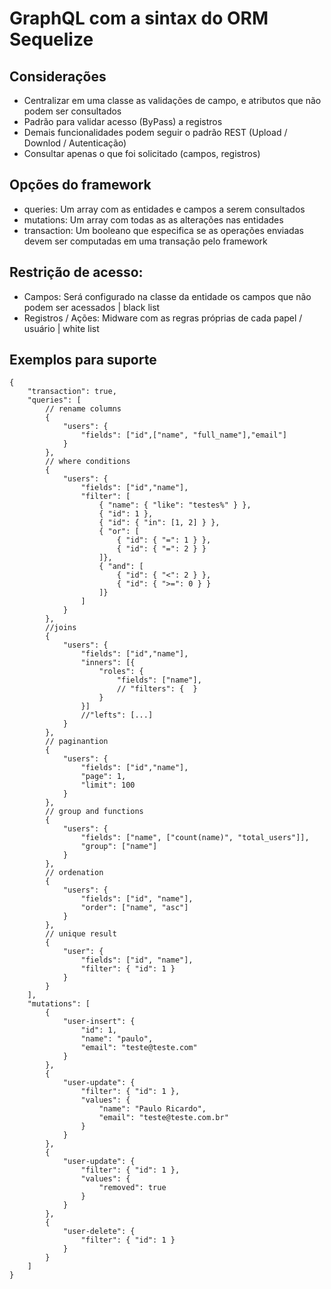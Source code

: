 # GraphQL com a sintax do ORM Sequelize
## Considerações
  - Centralizar em uma classe as validações de campo, e atributos que não podem ser consultados
  - Padrão para validar acesso (ByPass) a registros
  - Demais funcionalidades podem seguir o padrão REST (Upload / Downlod / Autenticação)
  - Consultar apenas o que foi solicitado (campos, registros)

## Opções do framework
  - queries: Um array com as entidades e campos a serem consultados
  - mutations: Um array com todas as as alterações nas entidades
  - transaction: Um booleano que especifica se as operações enviadas devem ser computadas em uma transação pelo framework

## Restrição de acesso: 
  - Campos: Será configurado na classe da entidade os campos que não podem ser acessados | black list
  - Registros / Ações: Midware com as regras próprias de cada papel / usuário | white list
  
## Exemplos para suporte
```POST
{
    "transaction": true,
    "queries": [
        // rename columns
        {
            "users": {
                "fields": ["id",["name", "full_name"],"email"]
            }
        }, 
        // where conditions
        {
            "users": {
                "fields": ["id","name"],
                "filter": [
                    { "name": { "like": "testes%" } },
                    { "id": 1 },
                    { "id": { "in": [1, 2] } },
                    { "or": [
                        { "id": { "=": 1 } },
                        { "id": { "=": 2 } }
                    ]},
                    { "and": [
                        { "id": { "<": 2 } },
                        { "id": { ">=": 0 } }
                    ]}
                ]
            }
        },
        //joins 
        {
            "users": {
                "fields": ["id","name"],
                "inners": [{
                    "roles": {
                        "fields": ["name"],
                        // "filters": {  }
                    }
                }]
                //"lefts": [...]
            }
        },
        // paginantion
        {
            "users": {
                "fields": ["id","name"],
                "page": 1,
                "limit": 100
            }           
        },
        // group and functions
        {
            "users": {
                "fields": ["name", ["count(name)", "total_users"]],
                "group": ["name"]
            }           
        },
        // ordenation
        {
            "users": {
                "fields": ["id", "name"],
                "order": ["name", "asc"]
            }   
        },
        // unique result
        {
            "user": {
                "fields": ["id", "name"],
                "filter": { "id": 1 }
            } 
        }
    ],
    "mutations": [
        {
            "user-insert": {
                "id": 1,
                "name": "paulo",
                "email": "teste@teste.com"
            }
        },
        {
            "user-update": {
                "filter": { "id": 1 },
                "values": {
                    "name": "Paulo Ricardo",
                    "email": "teste@teste.com.br"
                }
            }
        },
        {
            "user-update": {
                "filter": { "id": 1 },
                "values": {
                    "removed": true
                }
            }
        },
        {
            "user-delete": {
                "filter": { "id": 1 }
            }
        }
    ]
}
```